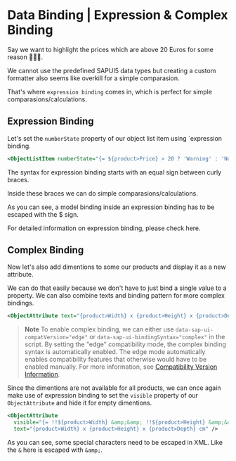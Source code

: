 # Data Binding | Expression & Complex Binding

Say we want to highlight the prices which are above 20 Euros for some reason 🤷🏻‍♂️.

We cannot use the predefined SAPUI5 data types but creating a custom formatter also seems like overkill for a simple comparasion.

That's where `expression binding` comes in, which is perfect for simple comparasions/calculations.

## Expression Binding

Let's set the `numberState` property of our object list item using `expression binding.

```xml
<ObjectListItem numberState="{= ${product>Price} > 20 ? 'Warning' : 'None' }"
```

The syntax for expression binding starts with an equal sign between curly braces.

Inside these braces we can do simple comparasions/calculations.

As you can see, a model binding inside an expression binding has to be escaped with the $ sign.

For detailed information on expression binding, please check here.

## Complex Binding

Now let's also add dimentions to some our products and display it as a new attribute.

We can do that easily because we don't have to just bind a single value to a property. We can also combine texts and binding pattern for more complex bindings.

```xml
<ObjectAttribute text="{product>Width} x {product>Height} x {product>Depth} cm" />
```

 > __Note__
 > To enable complex binding, we can either use `data-sap-ui-compatVersion="edge"` or `data-sap-ui-bindingSyntax="complex"` in the script. By setting the "edge" compatibility mode, the complex binding syntax is automatically enabled. The edge mode automatically enables compatibility features that otherwise would have to be enabled manually. For more information, see [Compatibility Version Information](https://sapui5.hana.ondemand.com/#/topic/9feb96da02c2429bb1afcf6534d77c79.html).

Since the dimentions are not available for all products, we can once again make use of expression binding to set the `visible` property of our `ObjectAttribute` and hide it for empty dimentions.

```xml
<ObjectAttribute
  visible="{= !!${product>Width} &amp;&amp; !!${product>Height} &amp;&amp; !!${product>Depth}}"
  text="{product>Width} x {product>Height} x {product>Depth} cm" />
```

As you can see, some special characters need to be escaped in XML. Like the `&` here is escaped with `&amp;`.
